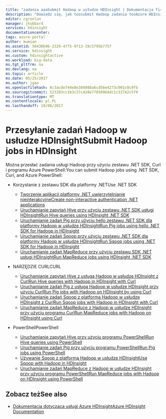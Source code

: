 ```yaml
---
title: "zadania aaaSubmit Hadoop w usłudze HDInsight | Dokumentacja firmy Microsoft"
description: "Dowiedz się, jak toosubmit Hadoop zadania tooAzure HDInsight Hadoop."
editor: cgronlun
manager: jhubbard
services: hdinsight
documentationcenter: 
tags: azure-portal
author: mumian
ms.assetid: 50430b96-2329-4775-9713-19c5795b775f
ms.service: hdinsight
ms.custom: hdinsightactive
ms.workload: big-data
ms.tgt_pltfrm: na
ms.devlang: na
ms.topic: article
ms.date: 05/25/2017
ms.author: jgao
ms.openlocfilehash: 6c3acde744e8e384088a6cd56e4273c001c0c9fb
ms.sourcegitcommit: 523283cc1b3c37c428e77850964dc1c33742c5f0
ms.translationtype: MT
ms.contentlocale: pl-PL
ms.lasthandoff: 10/06/2017
---
```

# <a name="submit-hadoop-jobs-in-hdinsight"></a><span data-ttu-id="ac1f5-103">Przesyłanie zadań Hadoop w usłudze HDInsight</span><span class="sxs-lookup"><span data-stu-id="ac1f5-103">Submit Hadoop jobs in HDInsight</span></span>

<span data-ttu-id="ac1f5-104">Można przesłać zadania usługi Hadoop przy użyciu zestawu .NET SDK, Curl i programu Azure PowerShell:</span><span class="sxs-lookup"><span data-stu-id="ac1f5-104">You can submit Hadoop jobs using .NET SDK, Curl, and Azure PowerShell:</span></span>

- <span data-ttu-id="ac1f5-105">Korzystanie z zestawu SDK dla platformy .NET</span><span class="sxs-lookup"><span data-stu-id="ac1f5-105">Use .NET SDK</span></span>

  - [<span data-ttu-id="ac1f5-106">Tworzenie aplikacji platformy .NET uwierzytelnianie nieinterakcyjne</span><span class="sxs-lookup"><span data-stu-id="ac1f5-106">Create non-interactive authentication .NET applications</span></span>](hdinsight-create-non-interactive-authentication-dotnet-applications.md)
  - [<span data-ttu-id="ac1f5-107">Uruchamianie zapytań Hive przy użyciu zestawu .NET SDK usługi HDInsight</span><span class="sxs-lookup"><span data-stu-id="ac1f5-107">Run Hive queries using HDInsight .NET SDK</span></span>](hdinsight-hadoop-use-hive-dotnet-sdk.md)
  - [<span data-ttu-id="ac1f5-108">Uruchamianie zadań Pig przy użyciu hello zestawu .NET SDK dla platformy Hadoop w usłudze HDInsight</span><span class="sxs-lookup"><span data-stu-id="ac1f5-108">Run Pig jobs using hello .NET SDK for Hadoop in HDInsight</span></span>](hdinsight-hadoop-use-pig-dotnet-sdk.md)
  - [<span data-ttu-id="ac1f5-109">Uruchamianie zadań Sqoop przy użyciu zestawu .NET SDK dla platformy Hadoop w usłudze HDInsight</span><span class="sxs-lookup"><span data-stu-id="ac1f5-109">Run Sqoop jobs using .NET SDK for Hadoop in HDInsight</span></span>](hdinsight-hadoop-use-sqoop-dotnet-sdk.md)
  - [<span data-ttu-id="ac1f5-110">Uruchamianie zadań MapReduce przy użyciu zestawu SDK .NET usługi HDInsight</span><span class="sxs-lookup"><span data-stu-id="ac1f5-110">Run MapReduce jobs using HDInsight .NET SDK</span></span>](hdinsight-hadoop-use-mapreduce-dotnet-sdk.md)

- <span data-ttu-id="ac1f5-111">NARZĘDZIE CURL</span><span class="sxs-lookup"><span data-stu-id="ac1f5-111">CURL</span></span>

  - [<span data-ttu-id="ac1f5-112">Uruchamianie zapytań Hive z usługą Hadoop w usłudze HDInsight z Curl</span><span class="sxs-lookup"><span data-stu-id="ac1f5-112">Run Hive queries with Hadoop in HDInsight with Curl</span></span>](hdinsight-hadoop-use-hive-curl.md)
  - [<span data-ttu-id="ac1f5-113">Uruchamianie zadań Pig z usługą Hadoop w usłudze HDInsight przy użyciu Curl</span><span class="sxs-lookup"><span data-stu-id="ac1f5-113">Run Pig jobs with Hadoop on HDInsight by using Curl</span></span>](hdinsight-hadoop-use-pig-curl.md)
  - [<span data-ttu-id="ac1f5-114">Uruchamianie zadań Sqoop z platformą Hadoop w usłudze HDInsight z Curl</span><span class="sxs-lookup"><span data-stu-id="ac1f5-114">Run Sqoop jobs with Hadoop in HDInsight with Curl</span></span>](hdinsight-hadoop-use-sqoop-curl.md)
  - [<span data-ttu-id="ac1f5-115">Uruchamianie zadań MapReduce z Hadoop w usłudze HDInsight przy użyciu programu Curl</span><span class="sxs-lookup"><span data-stu-id="ac1f5-115">Run MapReduce jobs with Hadoop on HDInsight using Curl</span></span>](hdinsight-hadoop-use-mapreduce-curl.md)

- <span data-ttu-id="ac1f5-116">PowerShell</span><span class="sxs-lookup"><span data-stu-id="ac1f5-116">PowerShell</span></span>

  - [<span data-ttu-id="ac1f5-117">Uruchamianie zapytań Hive przy użyciu programu PowerShell</span><span class="sxs-lookup"><span data-stu-id="ac1f5-117">Run Hive queries using PowerShell</span></span>](hdinsight-hadoop-use-hive-powershell.md)
  - [<span data-ttu-id="ac1f5-118">Uruchamianie zadań Pig przy użyciu programu PowerShell</span><span class="sxs-lookup"><span data-stu-id="ac1f5-118">Run Pig jobs using PowerShell</span></span>](hdinsight-hadoop-use-pig-powershell.md)
  - [<span data-ttu-id="ac1f5-119">Używanie Sqoop z platformą Hadoop w usłudze HDInsight</span><span class="sxs-lookup"><span data-stu-id="ac1f5-119">Use Sqoop with Hadoop in HDInsight</span></span>](hdinsight-hadoop-use-sqoop-powershell.md)
  - [<span data-ttu-id="ac1f5-120">Uruchamianie zadań MapReduce z Hadoop w usłudze HDInsight przy użyciu programu PowerShell</span><span class="sxs-lookup"><span data-stu-id="ac1f5-120">Run MapReduce jobs with Hadoop on HDInsight using PowerShell</span></span>](hdinsight-hadoop-use-mapreduce-powershell.md)

## <a name="see-also"></a><span data-ttu-id="ac1f5-121">Zobacz też</span><span class="sxs-lookup"><span data-stu-id="ac1f5-121">See also</span></span>

- [<span data-ttu-id="ac1f5-122">Dokumentacja dotycząca usługi Azure HDInsight</span><span class="sxs-lookup"><span data-stu-id="ac1f5-122">Azure HDInsight Documentation</span></span>](https://docs.microsoft.com/azure/hdinsight/)